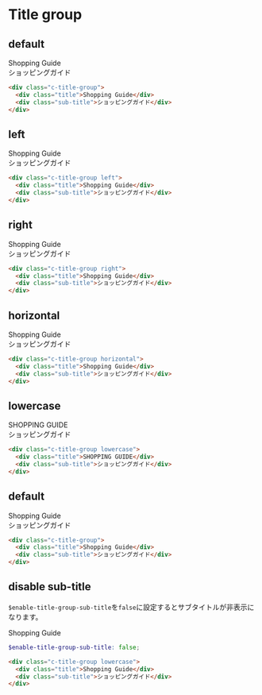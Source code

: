 # Title group

## default

<div class="sample-container">
  <div class="c-title-group">
    <div class="title">Shopping Guide</div>
    <div class="sub-title">ショッピングガイド</div>
  </div>
</div>

```html
<div class="c-title-group">
  <div class="title">Shopping Guide</div>
  <div class="sub-title">ショッピングガイド</div>
</div>
```

## left

<div class="sample-container">
  <div class="c-title-group left">
    <div class="title">Shopping Guide</div>
    <div class="sub-title">ショッピングガイド</div>
  </div>
</div>

```html
<div class="c-title-group left">
  <div class="title">Shopping Guide</div>
  <div class="sub-title">ショッピングガイド</div>
</div>
```

## right

<div class="sample-container">
  <div class="c-title-group right">
    <div class="title">Shopping Guide</div>
    <div class="sub-title">ショッピングガイド</div>
  </div>
</div>

```html
<div class="c-title-group right">
  <div class="title">Shopping Guide</div>
  <div class="sub-title">ショッピングガイド</div>
</div>
```

## horizontal

<div class="sample-container">
  <div class="c-title-group horizontal">
    <div class="title">Shopping Guide</div>
    <div class="sub-title">ショッピングガイド</div>
  </div>
</div>

```html
<div class="c-title-group horizontal">
  <div class="title">Shopping Guide</div>
  <div class="sub-title">ショッピングガイド</div>
</div>
```

## lowercase

<div class="sample-container">
  <div class="c-title-group lowercase">
    <div class="title">SHOPPING GUIDE</div>
    <div class="sub-title">ショッピングガイド</div>
  </div>
</div>

```html
<div class="c-title-group lowercase">
  <div class="title">SHOPPING GUIDE</div>
  <div class="sub-title">ショッピングガイド</div>
</div>
```

## default

<div class="sample-container">
  <div class="c-title-group">
    <div class="title">Shopping Guide</div>
    <div class="sub-title">ショッピングガイド</div>
  </div>
</div>

```html
<div class="c-title-group">
  <div class="title">Shopping Guide</div>
  <div class="sub-title">ショッピングガイド</div>
</div>
```

## disable sub-title

`$enable-title-group-sub-title`を`false`に設定するとサブタイトルが非表示になります。

<div class="sample-container">
  <div class="c-title-group lowercase">
    <div class="title">Shopping Guide</div>
    <div class="sub-title" style="display:none">ショッピングガイド</div>
  </div>
</div>

```scss
$enable-title-group-sub-title: false;
```

```html
<div class="c-title-group lowercase">
  <div class="title">Shopping Guide</div>
  <div class="sub-title">ショッピングガイド</div>
</div>
```
